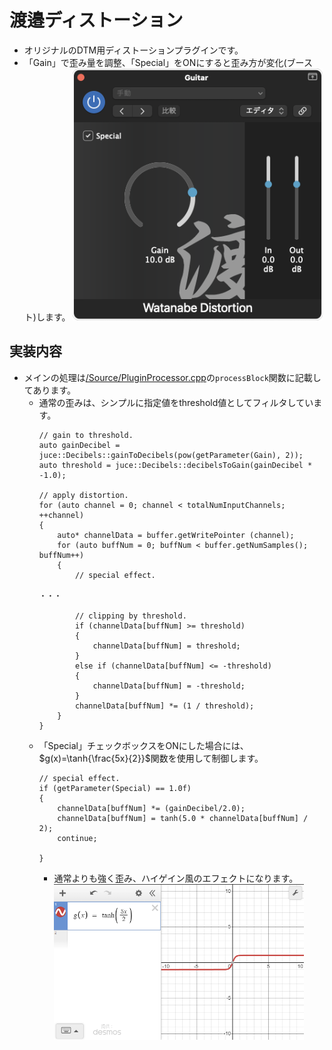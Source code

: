 # 渡邉ディストーション
* オリジナルのDTM用ディストーションプラグインです。
* 「Gain」で歪み量を調整、「Special」をONにすると歪み方が変化(ブースト)します。
  <img width=400 src="ReadMeContents/watanabe_distortion.png"/>

## 実装内容

* メインの処理は<a href="Source/PluginProcessor.cpp">/Source/PluginProcessor.cpp</a>の<code>processBlock</code>関数に記載してあります。
  * 通常の歪みは、シンプルに指定値をthreshold値としてフィルタしています。
    ```
    // gain to threshold.
    auto gainDecibel = juce::Decibels::gainToDecibels(pow(getParameter(Gain), 2));
    auto threshold = juce::Decibels::decibelsToGain(gainDecibel * -1.0);
    
    // apply distortion.
    for (auto channel = 0; channel < totalNumInputChannels; ++channel)
    {
        auto* channelData = buffer.getWritePointer (channel);
        for (auto buffNum = 0; buffNum < buffer.getNumSamples(); buffNum++)
        {
            // special effect.
    
    ・・・
    
            // clipping by threshold.
            if (channelData[buffNum] >= threshold)
            {
                channelData[buffNum] = threshold;
            }
            else if (channelData[buffNum] <= -threshold)
            {
                channelData[buffNum] = -threshold;
            }
            channelData[buffNum] *= (1 / threshold);
        }
    }
    ```
  * 「Special」チェックボックスをONにした場合には、$`g(x)=\tanh{\frac{5x}{2}}`$関数を使用して制御します。
      ```
      // special effect.
      if (getParameter(Special) == 1.0f)
      {
          channelData[buffNum] *= (gainDecibel/2.0);
          channelData[buffNum] = tanh(5.0 * channelData[buffNum] / 2);
          continue;
          
      }
      ```
    * 通常よりも強く歪み、ハイゲイン風のエフェクトになります。<br><img width=400 src="ReadMeContents/distortion_func.png"/>
